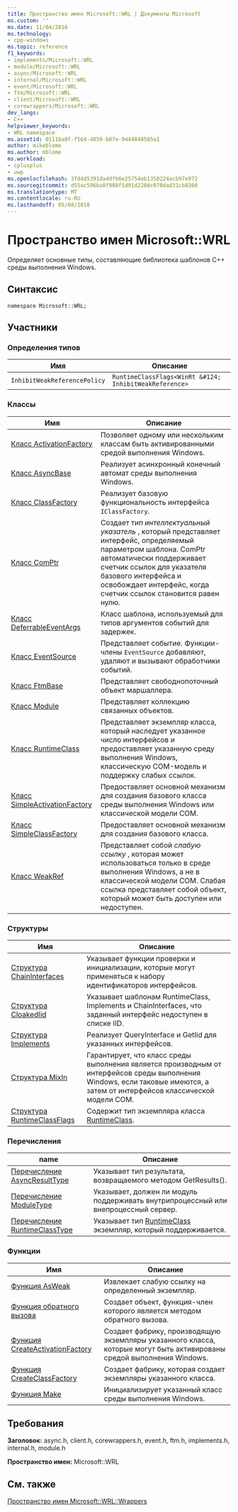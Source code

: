 ```yaml
---
title: Пространство имен Microsoft::WRL | Документы Microsoft
ms.custom: ''
ms.date: 11/04/2016
ms.technology:
- cpp-windows
ms.topic: reference
f1_keywords:
- implements/Microsoft::WRL
- module/Microsoft::WRL
- async/Microsoft::WRL
- internal/Microsoft::WRL
- event/Microsoft::WRL
- ftm/Microsoft::WRL
- client/Microsoft::WRL
- corewrappers/Microsoft::WRL
dev_langs:
- C++
helpviewer_keywords:
- WRL namespace
ms.assetid: 01118a8f-f564-4859-b87e-9444848585a1
author: mikeblome
ms.author: mblome
ms.workload:
- cplusplus
- uwp
ms.openlocfilehash: 37d4d5391da4dfb6e25754eb1350224acb97e972
ms.sourcegitcommit: d55ac596ba8f908f5d91d228dc070dad31cb8360
ms.translationtype: MT
ms.contentlocale: ru-RU
ms.lasthandoff: 05/08/2018
---
```

# <a name="microsoftwrl-namespace"></a>Пространство имен Microsoft::WRL
Определяет основные типы, составляющие библиотека шаблонов C++ среды выполнения Windows.  
  
## <a name="syntax"></a>Синтаксис  
  
```  
namespace Microsoft::WRL;  
```  
  
## <a name="members"></a>Участники  
  
### <a name="typedefs"></a>Определения типов  
  
|Имя|Описание|  
|----------|-----------------|  
|`InhibitWeakReferencePolicy`|`RuntimeClassFlags<WinRt &#124; InhibitWeakReference>`|  
  
### <a name="classes"></a>Классы  
  
|Имя|Описание|  
|----------|-----------------|  
|[Класс ActivationFactory](../windows/activationfactory-class.md)|Позволяет одному или нескольким классам быть активированными средой выполнения Windows.|  
|[Класс AsyncBase](../windows/asyncbase-class.md)|Реализует асинхронный конечный автомат среды выполнения Windows.|  
|[Класс ClassFactory](../windows/classfactory-class.md)|Реализует базовую функциональность интерфейса `IClassFactory`.|  
|[Класс ComPtr](../windows/comptr-class.md)|Создает тип *интеллектуальный указатель* , который представляет интерфейс, определяемый параметром шаблона. ComPtr автоматически поддерживает счетчик ссылок для указателя базового интерфейса и освобождает интерфейс, когда счетчик ссылок становится равен нулю.|  
|[Класс DeferrableEventArgs](../windows/deferrableeventargs-class.md)|Класс шаблона, используемый для типов аргументов событий для задержек.|  
|[Класс EventSource](../windows/eventsource-class.md)|Представляет событие. Функции-члены `EventSource` добавляют, удаляют и вызывают обработчики событий.|  
|[Класс FtmBase](../windows/ftmbase-class.md)|Представляет свободнопоточный объект маршаллера.|  
|[Класс Module](../windows/module-class.md)|Представляет коллекцию связанных объектов.|  
|[Класс RuntimeClass](../windows/runtimeclass-class.md)|Представляет экземпляр класса, который наследует указанное число интерфейсов и предоставляет указанную среду выполнения Windows, классическую COM-модель и поддержку слабых ссылок.|  
|[Класс SimpleActivationFactory](../windows/simpleactivationfactory-class.md)|Предоставляет основной механизм для создания базового класса среды выполнения Windows или классической модели COM.|  
|[Класс SimpleClassFactory](../windows/simpleclassfactory-class.md)|Предоставляет основной механизм для создания базового класса.|  
|[Класс WeakRef](../windows/weakref-class.md)|Представляет собой *слабую ссылку* , которая может использоваться только в среде выполнения Windows, а не в классической модели COM. Слабая ссылка представляет собой объект, который может быть доступен или недоступен.|  
  
### <a name="structures"></a>Структуры  
  
|Имя|Описание|  
|----------|-----------------|  
|[Структура ChainInterfaces](../windows/chaininterfaces-structure.md)|Указывает функции проверки и инициализации, которые могут применяться к набору идентификаторов интерфейсов.|  
|[Структура CloakedIid](../windows/cloakediid-structure.md)|Указывает шаблонам RuntimeClass, Implements и ChainInterfaces, что заданный интерфейс недоступен в списке IID.|  
|[Структура Implements](../windows/implements-structure.md)|Реализует QueryInterface и GetIid для указанных интерфейсов.|  
|[Структура MixIn](../windows/mixin-structure.md)|Гарантирует, что класс среды выполнения является производным от интерфейсов среды выполнения Windows, если таковые имеются, а затем от интерфейсов классической модели COM.|  
|[Структура RuntimeClassFlags](../windows/runtimeclassflags-structure.md)|Содержит тип экземпляра класса [RuntimeClass](../windows/runtimeclass-class.md).|  
  
### <a name="enumerations"></a>Перечисления  
  
|name|Описание|  
|----------|-----------------|  
|[Перечисление AsyncResultType](../windows/asyncresulttype-enumeration.md)|Указывает тип результата, возвращаемого методом GetResults().|  
|[Перечисление ModuleType](../windows/moduletype-enumeration.md)|Указывает, должен ли модуль поддерживать внутрипроцессный или внепроцессный сервер.|  
|[Перечисление RuntimeClassType](../windows/runtimeclasstype-enumeration.md)|Указывает тип [RuntimeClass](../windows/runtimeclass-class.md) экземпляр, который поддерживается.|  
  
### <a name="functions"></a>Функции  
  
|Имя|Описание|  
|----------|-----------------|  
|[Функция AsWeak](../windows/asweak-function.md)|Извлекает слабую ссылку на определенный экземпляр.|  
|[Функция обратного вызова](../windows/callback-function-windows-runtime-cpp-template-library.md)|Создает объект, функция-член которого является методом обратного вызова.|  
|[Функция CreateActivationFactory](../windows/createactivationfactory-function.md)|Создает фабрику, производящую экземпляры указанного класса, которые могут быть активированы средой выполнения Windows.|  
|[Функция CreateClassFactory](../windows/createclassfactory-function.md)|Создает фабрику, которая создает экземпляры указанного класса.|  
|[Функция Make](../windows/make-function.md)|Инициализирует указанный класс среды выполнения Windows.|  
  
## <a name="requirements"></a>Требования  
 **Заголовок:** async.h, client.h, corewrappers.h, event.h, ftm.h, implements.h, internal.h, module.h  
  
 **Пространство имен:** Microsoft::WRL  
  
## <a name="see-also"></a>См. также  
 [Пространство имен Microsoft::WRL::Wrappers](../windows/microsoft-wrl-wrappers-namespace.md)